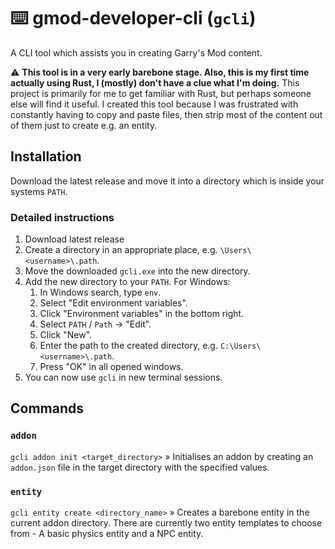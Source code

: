 # ⌨️ gmod-developer-cli (`gcli`)

A CLI tool which assists you in creating Garry's Mod content.

⚠️ **This tool is in a very early barebone stage. Also, this is my first time actually using Rust, I (mostly) don't have a clue what I'm doing.** This project is primarily for me to get familiar with Rust, but perhaps someone else will find it useful. I created this tool because I was frustrated with constantly having to copy and paste files, then strip most of the content out of them just to create e.g. an entity.

## Installation

Download the latest release and move it into a directory which is inside your systems `PATH`.

### Detailed instructions
1. Download latest release
2. Create a directory in an appropriate place, e.g. `\Users\<username>\.path`.
3. Move the downloaded `gcli.exe` into the new directory.
4. Add the new directory to your `PATH`. For Windows:
   1. In Windows search, type `env`.
   2. Select "Edit environment variables".
   3. Click "Environment variables" in the bottom right.
   4. Select `PATH` / `Path` → "Edit".
   5. Click "New".
   6. Enter the path to the created directory, e.g. `C:\Users\<username>\.path`.
   7. Press "OK" in all opened windows.
5. You can now use `gcli` in new terminal sessions.

## Commands

### `addon`
`gcli addon init <target_directory>` » Initialises an addon by creating an `addon.json` file in the target directory with the specified values.

### `entity`
`gcli entity create <directory_name>` » Creates a barebone entity in the current addon directory. There are currently two entity templates to choose from - A basic physics entity and a NPC entity.